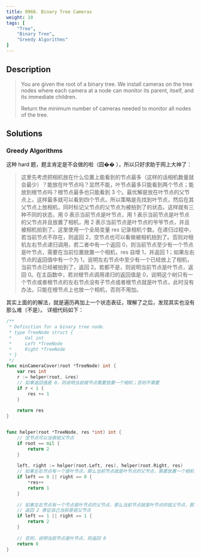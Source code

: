 ```yaml
---
title: 0968. Binary Tree Cameras
weight: 10
tags: [
	"Tree",
	"Binary Tree",
	"Greedy Algorithms"
]
---
```


## Description
> You are given the root of a binary tree. We install cameras on the tree nodes where each camera at a node can monitor its parent, itself, and its immediate children.
> 
> Return the minimum number of cameras needed to monitor all nodes of the tree.

## Solutions
### Greedy Algorithms
这种 hard 题，题主肯定是不会做的啦（囧�� ），所以只好求助于网上大神了：

> 这里先考虑把相机放在什么位置上能看到的节点最多（这样的话相机数量就会最少）？能放在叶节点吗？显然不能，叶节点最多只能看到两个节点；能放到根节点吗？根节点最多也只能看到 3 个。最优解是放在叶节点的父节点上，这样最多就可以看到四个节点。所以策略是先找到叶节点，然后在其父节点上放相机，同时标记父节点的父节点为被拍到了的状态。这样就有三种不同的状态，用 0 表示当前节点是叶节点，用 1 表示当前节点是叶节点的父节点并且放置了相机，用 2 表示当前节点是叶节点的爷爷节点，并且被相机拍到了。这里使用一个全局变量 res 记录相机个数。在递归过程中，若当前节点不存在，则返回 2，空节点也可以看做被相机拍到了。否则对相机左右节点递归调用，若二者中有一个返回 0，则当前节点至少有一个节点是叶节点，需要在当前位置放置一个相机，res 自增 1，并返回 1；如果左右节点的返回值中有一个为 1，说明左右节点中至少有一个已经放上了相机，当前节点已经被拍到了，返回 2。若都不是，则说明当前节点是叶节点，返回 0。在主函数中，若对根节点调用递归的返回值是 0，说明这个树只有一个节点或者根节点的左右节点没有子节点或者根节点就是叶节点，此时没有办法，只能在根节点上也放一个相机，否则不用加。

其实上面的的解法，就是遍历再加上一个状态表征，理解了之后，发现其实也没有那么难（不是）。
详细代码如下：
```go
/**
 * Definition for a binary tree node.
 * type TreeNode struct {
 *     Val int
 *     Left *TreeNode
 *     Right *TreeNode
 * }
 */
func minCameraCover(root *TreeNode) int {
    var res int
    r := helper(root, &res)
    // 如果返回值是 0，则说明当前根节点需要放置一个相机；否则不需要
    if r < 1 {
        res += 1
    }
    
    return res
}


func helper(root *TreeNode, res *int) int {
    // 空节点可以当做祖父节点
    if root == nil {
        return 2
    }
    
    left, right := helper(root.Left, res), helper(root.Right, res)
    // 如果左右节点有一个是叶节点，那么当前节点就是叶节点的父节点，需要放置一个相机
    if left == 0 || right == 0 {
        *res++
        return 1
    }
    
    // 如果左右节点有一个节点是叶节点的父节点，那么当前节点就是叶节点的祖父节点，那么当前节点不需要放置相机;
    // 返回 2 表征自己当前是祖父节点
    if left == 1 || right == 1 {
        return 2
    }
    
    // 否则，说明当前节点是叶节点，则返回 0
    return 0
}
```
